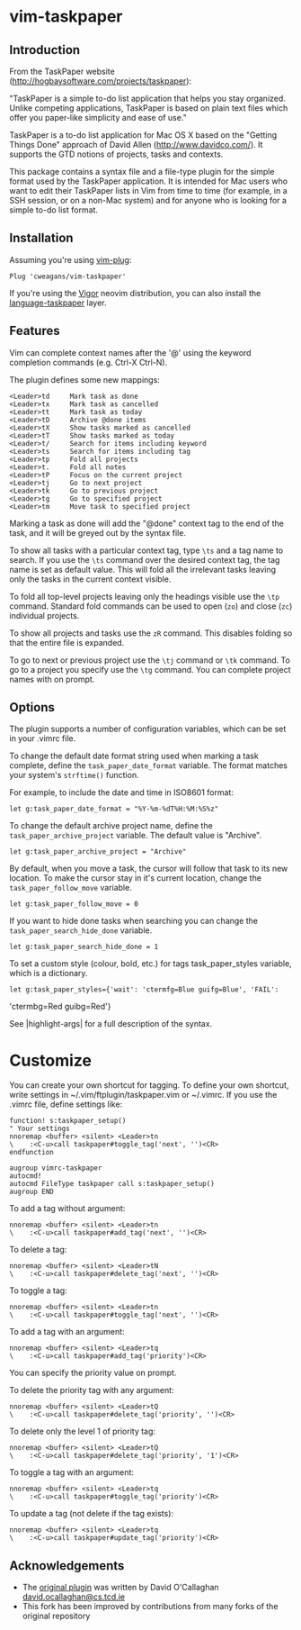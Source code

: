 # vim-taskpaper

## Introduction

From the TaskPaper website (<http://hogbaysoftware.com/projects/taskpaper>):

"TaskPaper is a simple to-do list application that helps you stay
organized. Unlike competing applications, TaskPaper is based on plain text
files which offer you paper-like simplicity and ease of use." 

TaskPaper is a to-do list application for Mac OS X based on the "Getting
Things Done" approach of David Allen (<http://www.davidco.com/>). It supports
the GTD notions of projects, tasks and contexts.

This package contains a syntax file and a file-type plugin for the simple
format used by the TaskPaper application. It is intended for Mac users who
want to edit their TaskPaper lists in Vim from time to time (for example, in
a SSH session, or on a non-Mac system) and for anyone who is looking for a
simple to-do list format.

## Installation

Assuming you're using [vim-plug](https://github.com/junegunn/vim-plug):

```
Plug 'cweagans/vim-taskpaper'
```

If you're using the [Vigor](https://github.com/vim-vigor) neovim distribution,
you can also install the [language-taskpaper](https://github.com/vim-vigor/language-taskpaper)
layer.

## Features

Vim can complete context names after the '@' using the keyword completion
commands (e.g. Ctrl-X Ctrl-N).

The plugin defines some new mappings:

    <Leader>td     Mark task as done
    <Leader>tx     Mark task as cancelled
    <Leader>tt     Mark task as today
    <Leader>tD     Archive @done items
    <Leader>tX     Show tasks marked as cancelled
    <Leader>tT     Show tasks marked as today
    <Leader>t/     Search for items including keyword
    <Leader>ts     Search for items including tag
    <Leader>tp     Fold all projects
    <Leader>t.     Fold all notes
    <Leader>tP     Focus on the current project
    <Leader>tj     Go to next project
    <Leader>tk     Go to previous project
    <Leader>tg     Go to specified project
    <Leader>tm     Move task to specified project

Marking a task as done will add the "@done" context tag to the end of the
task, and it will be greyed out by the syntax file.

To show all tasks with a particular context tag, type `\ts` and a tag name to
search.  If you use the `\ts` command over the desired context tag, the tag
name is set as default value.  This will fold all the irrelevant tasks leaving
only the tasks in the current context visible.

To fold all top-level projects leaving only the headings visible use the `\tp`
command. Standard fold commands can be used to open (`zo`) and close (`zc`)
individual projects.

To show all projects and tasks use the `zR` command. This disables folding so
that the entire file is expanded.

To go to next or previous project use the `\tj` command or `\tk` command.  To
go to a project you specify use the `\tg` command.  You can complete project
names with <Tab> on prompt.

## Options

The plugin supports a number of configuration variables, which can be set in
your .vimrc file.

To change the default date format string used when marking a task complete,
define the `task_paper_date_format` variable. The format matches your system's
`strftime()` function.

For example, to include the date and time in ISO8601 format:

    let g:task_paper_date_format = "%Y-%m-%dT%H:%M:%S%z"

To change the default archive project name, define the
`task_paper_archive_project` variable.  The default value is "Archive".

    let g:task_paper_archive_project = "Archive"

By default, when you move a task, the cursor will follow that task to its new
location.  To make the cursor stay in it's current location, change the
`task_paper_follow_move` variable.

    let g:task_paper_follow_move = 0

If you want to hide done tasks when searching you can change the
`task_paper_search_hide_done` variable.

    let g:task_paper_search_hide_done = 1

To set a custom style (colour, bold, etc.) for tags task_paper_styles variable,
which is a dictionary.

    let g:task_paper_styles={'wait': 'ctermfg=Blue guifg=Blue', 'FAIL':
'ctermbg=Red guibg=Red'}

See |highlight-args| for a full description of the syntax.

Customize
==========

You can create your own shortcut for tagging.  To define your own shortcut,
write settings in ~/.vim/ftplugin/taskpaper.vim or ~/.vimrc.  If you use the
.vimrc file, define settings like:

    function! s:taskpaper_setup()
    " Your settings
    nnoremap <buffer> <silent> <Leader>tn
    \    :<C-u>call taskpaper#toggle_tag('next', '')<CR>
    endfunction

    augroup vimrc-taskpaper
    autocmd!
    autocmd FileType taskpaper call s:taskpaper_setup()
    augroup END

To add a tag without argument:

    nnoremap <buffer> <silent> <Leader>tn
    \    :<C-u>call taskpaper#add_tag('next', '')<CR>

To delete a tag:

    nnoremap <buffer> <silent> <Leader>tN
    \    :<C-u>call taskpaper#delete_tag('next', '')<CR>

To toggle a tag:

    nnoremap <buffer> <silent> <Leader>tn
    \    :<C-u>call taskpaper#toggle_tag('next', '')<CR>

To add a tag with an argument:

    nnoremap <buffer> <silent> <Leader>tq
    \    :<C-u>call taskpaper#add_tag('priority')<CR>

You can specify the priority value on prompt.

To delete the priority tag with any argument:

    nnoremap <buffer> <silent> <Leader>tQ
    \    :<C-u>call taskpaper#delete_tag('priority', '')<CR>

To delete only the level 1 of priority tag:

    nnoremap <buffer> <silent> <Leader>tQ
    \    :<C-u>call taskpaper#delete_tag('priority', '1')<CR>

To toggle a tag with an argument:

    nnoremap <buffer> <silent> <Leader>tq
    \    :<C-u>call taskpaper#toggle_tag('priority')<CR>

To update a tag (not delete if the tag exists):

    nnoremap <buffer> <silent> <Leader>tq
    \    :<C-u>call taskpaper#update_tag('priority')<CR>

## Acknowledgements

* The [original plugin](https://github.com/davidoc/taskpaper.vim) was written by David O'Callaghan <david.ocallaghan@cs.tcd.ie>
* This fork has been improved by contributions from many forks of the original repository
